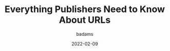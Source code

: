 ---
author: badams
date: 2022-02-09
draft: true
tags:
  - seo
  - naming
target_url: https://www.seoforgooglenews.com/p/everything-urls-news-publishers
title: Everything Publishers Need to Know About URLs
---